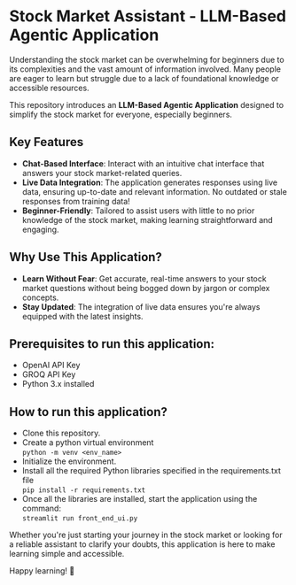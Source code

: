 # Stock Market Assistant - LLM-Based Agentic Application

Understanding the stock market can be overwhelming for beginners due to its complexities and the vast amount of information involved. Many people are eager to learn but struggle due to a lack of foundational knowledge or accessible resources.

This repository introduces an **LLM-Based Agentic Application** designed to simplify the stock market for everyone, especially beginners.

## Key Features

- **Chat-Based Interface**: Interact with an intuitive chat interface that answers your stock market-related queries.
- **Live Data Integration**: The application generates responses using live data, ensuring up-to-date and relevant information. No outdated or stale responses from training data!
- **Beginner-Friendly**: Tailored to assist users with little to no prior knowledge of the stock market, making learning straightforward and engaging.

## Why Use This Application?

- **Learn Without Fear**: Get accurate, real-time answers to your stock market questions without being bogged down by jargon or complex concepts.
- **Stay Updated**: The integration of live data ensures you're always equipped with the latest insights.

## Prerequisites to run this application:
- OpenAI API Key
- GROQ API Key
- Python 3.x installed

## How to run this application?
- Clone this repository.
- Create a python virtual environment <br>
  `python -m venv <env_name>`
- Initialize the environment.
- Install all the required Python libraries specified in the requirements.txt file <br>
  `pip install -r requirements.txt`
- Once all the libraries are installed, start the application using the command: <br>
  `streamlit run front_end_ui.py`

Whether you're just starting your journey in the stock market or looking for a reliable assistant to clarify your doubts, this application is here to make learning simple and accessible.

Happy learning! 🚀


